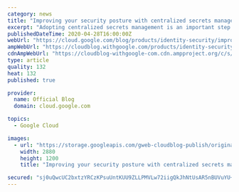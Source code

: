 ```yaml
---
category: news
title: "Improving your security posture with centralized secrets management"
excerpt: "Adopting centralized secrets management is an important step in improving your organization's security posture. Centralized solutions provide unified auditing, access controls, and policy management, but many organizations struggle to install, configure, and drive internal adoption of these solutions"
publishedDateTime: 2020-04-28T16:00:00Z
webUrl: "https://cloud.google.com/blog/products/identity-security/improving-your-security-posture-with-centralized-secrets-management/"
ampWebUrl: "https://cloudblog.withgoogle.com/products/identity-security/improving-your-security-posture-with-centralized-secrets-management/amp/"
cdnAmpWebUrl: "https://cloudblog-withgoogle-com.cdn.ampproject.org/c/s/cloudblog.withgoogle.com/products/identity-security/improving-your-security-posture-with-centralized-secrets-management/amp/"
type: article
quality: 132
heat: 132
published: true

provider:
  name: Official Blog
  domain: cloud.google.com

topics:
  - Google Cloud

images:
  - url: "https://storage.googleapis.com/gweb-cloudblog-publish/original_images/secret-manager-ga-blog-hero.png"
    width: 2880
    height: 1200
    title: "Improving your security posture with centralized secrets management"

secured: "sj0uQwcUC2bxtzYRCzKPsuUntKUU9ZLLPMVLw72iigQkJhNtUsAR5nBUVuYU+9IERspGGUowVLvyIUt7c4Md92KLFRsC0h+FbhWUPc48jkQybLe8WjlhTGcjcW/kH8AoGfxknTSAYRlZpsQ2SwmWW3YTVCrJinatImdX+y2sml07WSEL/LYVoz8jx4aaFwK2SxPjaiRgjq9JT6OmAuYvrCTJkFfCI18MJoxMjisZC+j2zdchx2izWYvMzM1EKd5soGSoWo3TQgWUk7nXnsvjXof0/gggPkLf8I9YoeSihIpHoZPW0bH7wJnILJUrFrStdgwPRapyIZSaz53rdELo3w==;UgIOzl70AoWSVxz32Ltrug=="
---
```


